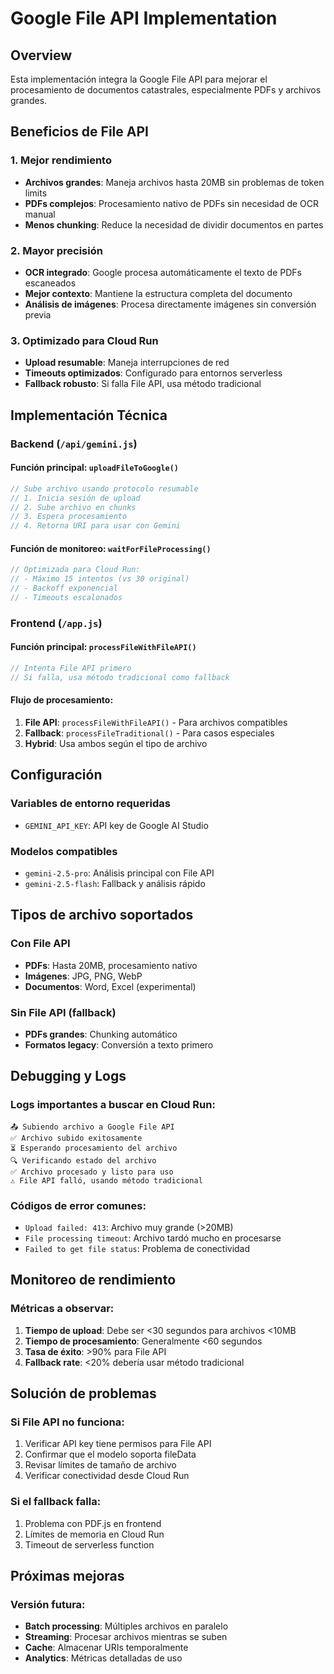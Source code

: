 # Google File API Implementation

## Overview
Esta implementación integra la Google File API para mejorar el procesamiento de documentos catastrales, especialmente PDFs y archivos grandes.

## Beneficios de File API

### 1. Mejor rendimiento
- **Archivos grandes**: Maneja archivos hasta 20MB sin problemas de token limits
- **PDFs complejos**: Procesamiento nativo de PDFs sin necesidad de OCR manual
- **Menos chunking**: Reduce la necesidad de dividir documentos en partes

### 2. Mayor precisión
- **OCR integrado**: Google procesa automáticamente el texto de PDFs escaneados
- **Mejor contexto**: Mantiene la estructura completa del documento
- **Análisis de imágenes**: Procesa directamente imágenes sin conversión previa

### 3. Optimizado para Cloud Run
- **Upload resumable**: Maneja interrupciones de red
- **Timeouts optimizados**: Configurado para entornos serverless
- **Fallback robusto**: Si falla File API, usa método tradicional

## Implementación Técnica

### Backend (`/api/gemini.js`)

#### Función principal: `uploadFileToGoogle()`
```javascript
// Sube archivo usando protocolo resumable
// 1. Inicia sesión de upload
// 2. Sube archivo en chunks
// 3. Espera procesamiento
// 4. Retorna URI para usar con Gemini
```

#### Función de monitoreo: `waitForFileProcessing()`
```javascript
// Optimizada para Cloud Run:
// - Máximo 15 intentos (vs 30 original)
// - Backoff exponencial
// - Timeouts escalonados
```

### Frontend (`/app.js`)

#### Función principal: `processFileWithFileAPI()`
```javascript
// Intenta File API primero
// Si falla, usa método tradicional como fallback
```

#### Flujo de procesamiento:
1. **File API**: `processFileWithFileAPI()` - Para archivos compatibles
2. **Fallback**: `processFileTraditional()` - Para casos especiales
3. **Hybrid**: Usa ambos según el tipo de archivo

## Configuración

### Variables de entorno requeridas
- `GEMINI_API_KEY`: API key de Google AI Studio

### Modelos compatibles
- `gemini-2.5-pro`: Análisis principal con File API
- `gemini-2.5-flash`: Fallback y análisis rápido

## Tipos de archivo soportados

### Con File API
- **PDFs**: Hasta 20MB, procesamiento nativo
- **Imágenes**: JPG, PNG, WebP
- **Documentos**: Word, Excel (experimental)

### Sin File API (fallback)
- **PDFs grandes**: Chunking automático
- **Formatos legacy**: Conversión a texto primero

## Debugging y Logs

### Logs importantes a buscar en Cloud Run:
```
📤 Subiendo archivo a Google File API
✅ Archivo subido exitosamente
⏳ Esperando procesamiento del archivo
🔍 Verificando estado del archivo
✅ Archivo procesado y listo para uso
⚠️ File API falló, usando método tradicional
```

### Códigos de error comunes:
- `Upload failed: 413`: Archivo muy grande (>20MB)
- `File processing timeout`: Archivo tardó mucho en procesarse
- `Failed to get file status`: Problema de conectividad

## Monitoreo de rendimiento

### Métricas a observar:
1. **Tiempo de upload**: Debe ser <30 segundos para archivos <10MB
2. **Tiempo de procesamiento**: Generalmente <60 segundos
3. **Tasa de éxito**: >90% para File API
4. **Fallback rate**: <20% debería usar método tradicional

## Solución de problemas

### Si File API no funciona:
1. Verificar API key tiene permisos para File API
2. Confirmar que el modelo soporta fileData
3. Revisar límites de tamaño de archivo
4. Verificar conectividad desde Cloud Run

### Si el fallback falla:
1. Problema con PDF.js en frontend
2. Límites de memoria en Cloud Run
3. Timeout de serverless function

## Próximas mejoras

### Versión futura:
- **Batch processing**: Múltiples archivos en paralelo
- **Streaming**: Procesar archivos mientras se suben
- **Cache**: Almacenar URIs temporalmente
- **Analytics**: Métricas detalladas de uso